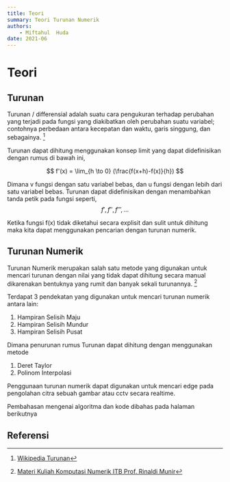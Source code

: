 ```yaml
---
title: Teori
summary: Teori Turunan Numerik
authors:
    - Miftahul  Huda
date: 2021-06
---
```


# Teori


## Turunan

Turunan / differensial adalah suatu cara pengukuran terhadap perubahan yang terjadi pada fungsi yang diakibatkan oleh perubahan suatu variabel; contohnya perbedaan antara kecepatan dan waktu, garis singgung, dan sebagainya. [^1]

Turunan dapat dihitung menggunakan konsep limit yang dapat didefinisikan dengan rumus di bawah ini,

$$
f'(x) = \lim_{h \to 0} (\frac{f(x+h)-f(x)}{h})
$$

Dimana v fungsi dengan satu variabel bebas, dan u fungsi dengan lebih dari satu variabel bebas. Turunan dapat didefinisikan dengan menambahkan tanda petik pada fungsi seperti, 
$$
f', f'', f''', ...
$$


Ketika fungsi f(x) tidak diketahui secara explisit dan sulit untuk dihitung maka kita dapat menggunakan pencarian dengan turunan numerik.

## Turunan Numerik

Turunan Numerik merupakan salah satu metode yang digunakan untuk mencari turunan dengan nilai yang tidak dapat dihitung secara manual dikarenakan bentuknya yang rumit dan banyak sekali turunannya. [^2]

Terdapat 3 pendekatan yang digunakan untuk mencari turunan numerik antara lain:

1. Hampiran Selisih Maju
2. Hampiran Selisih Mundur
3. Hampiran Selisih Pusat

Dimana penurunan rumus Turunan dapat dihitung dengan menggunakan metode

1. Deret Taylor
2. Polinom Interpolasi

Penggunaan turunan numerik dapat digunakan untuk mencari edge pada pengolahan citra sebuah gambar atau cctv secara realtime.


Pembahasan mengenai algoritma dan kode dibahas pada halaman berikutnya


## Referensi
[^1]: [Wikipedia Turunan](https://id.wikipedia.org/wiki/Turunan) 
[^2]: [Materi Kuliah Komputasi Numerik ITB Prof. Rinaldi Munir](https://informatika.stei.itb.ac.id/~rinaldi.munir/MetNum/2010-2011/Turunan%20Numerik.pdf) 